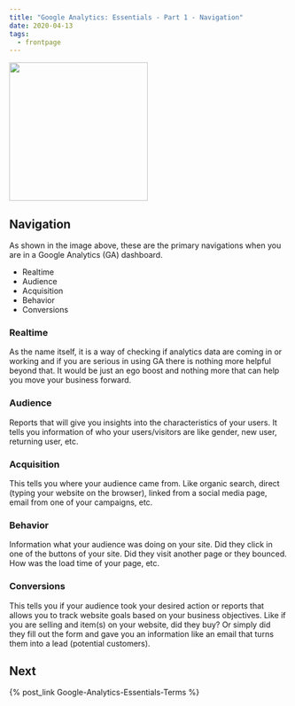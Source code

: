 ```yaml
---
title: "Google Analytics: Essentials - Part 1 - Navigation"
date: 2020-04-13
tags:
  - frontpage
---
```


<img src="/images/posts/20200413/google-analytics-sidebar.png" style="width: 250px" />

## Navigation

As shown in the image above, these are the primary navigations when you are in a Google Analytics (GA) dashboard.

- Realtime
- Audience
- Acquisition
- Behavior
- Conversions

### Realtime

As the name itself, it is a way of checking if analytics data are coming in or working and if you are serious in using GA there is nothing more helpful beyond that. It would be just an ego boost and nothing more that can help you move your business forward.

### Audience

Reports that will give you insights into the characteristics of your users. It tells you information of who your users/visitors are like gender, new user, returning user, etc.

### Acquisition

This tells you where your audience came from. Like organic search, direct (typing your website on the browser), linked from a social media page, email from one of your campaigns, etc.

### Behavior

Information what your audience was doing on your site. Did they click in one of the buttons of your site. Did they visit another page or they bounced. How was the load time of your page, etc.

### Conversions

This tells you if your audience took your desired action or reports that allows you to track website goals based on your business objectives. Like if you are selling and item(s) on your website, did they buy? Or simply did they fill out the form and gave you an information like an email that turns them into a lead (potential customers).

## Next

{% post_link Google-Analytics-Essentials-Terms %}
